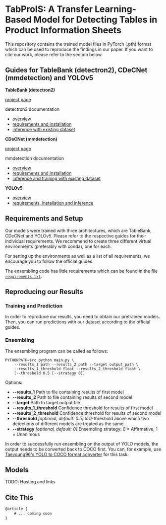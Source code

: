 # TabProIS: A Transfer Learning-Based Model for Detecting Tables in Product Information Sheets

This repository contains the trained model files in PyTorch (.pth) format which can be used to reproduce the findings in our paper. If you want to cite our work, please refer to the section below.

## Guides for TableBank (detectron2), CDeCNet (mmdetection) and YOLOv5

**TableBank (detectron2)**

[project page](https://github.com/doc-analysis/TableBank)

detectron2 documentation
- [overview](https://detectron2.readthedocs.io/en/latest/index.html)
- [requirements and installation](https://detectron2.readthedocs.io/en/latest/tutorials/install.html)
- [inference with existing dataset](https://detectron2.readthedocs.io/en/latest/tutorials/getting_started.html)

**CDeCNet (mmdetection)**

[project page](https://github.com/mdv3101/CDeCNet)

mmdetection documentation
- [overview](https://github.com/open-mmlab/mmdetection)
- [requirements and installation](https://github.com/open-mmlab/mmdetection/blob/master/docs/en/get_started.md)
- [inference and training with existing dataset](https://github.com/open-mmlab/mmdetection/blob/master/docs/en/1_exist_data_model.md)

**YOLOv5**
- [overview](https://github.com/ultralytics/yolov5)
- [requirements, installation and inference](https://github.com/ultralytics/yolov5#documentation)

## Requirements and Setup

Our models were trained with three architectures, which are TableBank, CDeCNet and YOLOv5. Please refer to the respective guides for their individual requirements. We recommend to create three different virtual environments (preferably with conda), one for each.

For setting up the environments as well as a list of all requirements, we encourage you to follow the official guides.

The ensembling code has little requirements which can be found in the file [`requirements.txt`](ensembling/requirements.txt).

## Reproducing our Results

### Training and Prediction

In order to reproduce our results, you need to obtain our pretrained models. Then, you can run predictions with our dataset according to the official guides.

### Ensembling

The ensembling program can be called as follows:

```
PYTHONPATH=src python main.py \
    --results_1 path --results_2 path --target output_path \
    --results_1_threshold float --results_2_threshold float \
    [--threshold 0.5 [--strategy 0]]
```

Options:

- **--results_1** Path to file containing results of first model
- **--results_2** Path to file containing results of second model
- **--target** Path to target output file
- **--results_1_threshold** Confidence threshold for results of first model
- **--results_2_threshold** Confidence threshold for results of second model
- **--threshold** _[optional, default: 0.5]_ IoU-threshold above which two detections of different models are treated as the same
- **--strategy** _[optional, default: 0]_ Ensembling strategy: 0 = Affirmative, 1 = Unanimous

In order to successfully run ensembling on the output of YOLO models, the output needs to be converted back to COCO first. You can, for example, use [Taeyoung96's YOLO to COCO format converter](https://github.com/Taeyoung96/Yolo-to-COCO-format-converter) for this task.

## Models

TODO: Hosting and links

## Cite This

```tex
@article {
    # ... coming soon
}
```